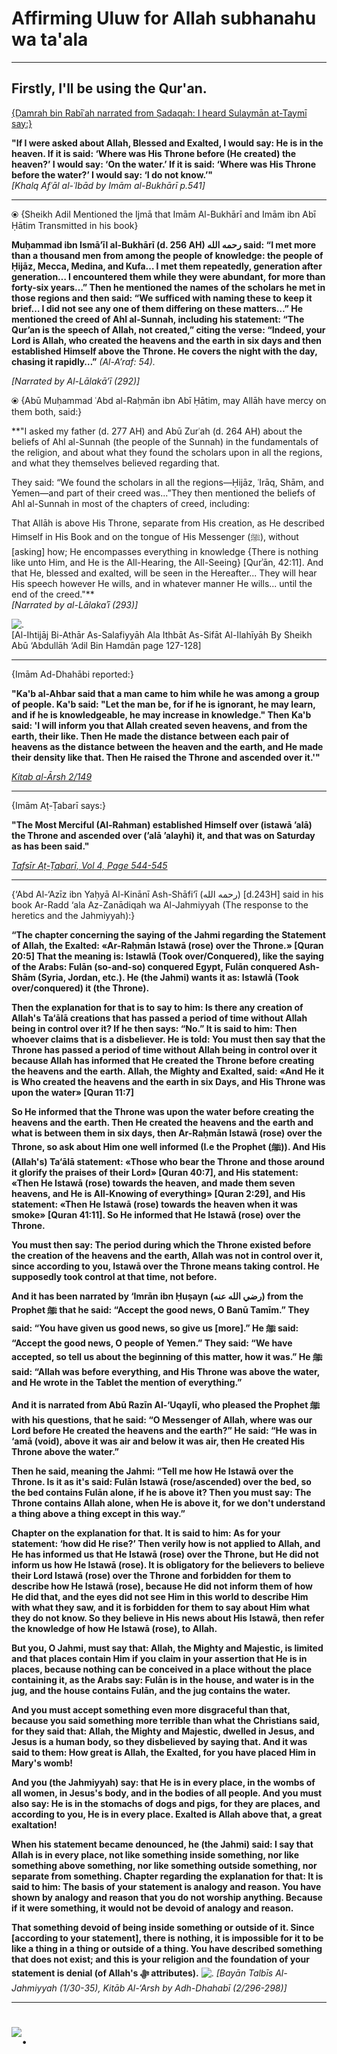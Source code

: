 # Affirming Uluw for Allah subhanahu wa ta'ala
---
## Firstly, I'll be using the Qur'an. 
[{Ḍamrah bin Rabīʿah narrated from Ṣadaqah: I heard Sulaymān at-Taymī say:}](https://cdn.discordapp.com/attachments/1236541966964101130/1285185234073288768/27.png?ex=66fdc8c5&is=66fc7745&hm=7fa55e19f539efa6b860a26b5f86dc6b0fd97cdc7427121853ce24093eb50dca&)

**"If I were asked about Allah, Blessed and Exalted, I would say: He is in the heaven. If it is said: ‘Where was His Throne before (He created) the heaven?’ I would say: ‘On the water.’ If it is said: ‘Where was His Throne before the water?’ I would say: ‘I do not know.’"**  
_[Khalq Afʿāl al-ʿIbād by Imām al-Bukhārī p.541]_  

---

⦿ {Sheikh Adil Mentioned the Ijmā that Imām Al-Bukhārī and Imām ibn Abī Ḥātim Transmitted in his book}

**Muḥammad ibn Ismā’īl al-Bukhārī (d. 256 AH) رحمه الله said: “I met more than a thousand men from among the people of knowledge: the people of Ḥijāz, Mecca, Medina, and Kufa… I met them repeatedly, generation after generation… I encountered them while they were abundant, for more than forty-six years…” Then he mentioned the names of the scholars he met in those regions and then said: “We sufficed with naming these to keep it brief… I did not see any one of them differing on these matters…” He mentioned the creed of Ahl al-Sunnah, including his statement: “The Qur’an is the speech of Allah, not created,” citing the verse: “Indeed, your Lord is Allah, who created the heavens and the earth in six days and then established Himself above the Throne. He covers the night with the day, chasing it rapidly…”** _(Al-A’raf: 54)._

_[Narrated by Al-Lālakā’ī (292)]_

⦿ {Abū Muḥammad ʿAbd al-Raḥmān ibn Abī Ḥātim, may Allāh have mercy on them both, said:}

**"I asked my father (d. 277 AH) and Abū Zurʿah (d. 264 AH) about the beliefs of Ahl al-Sunnah (the people of the Sunnah) in the fundamentals of the religion, and about what they found the scholars upon in all the regions, and what they themselves believed regarding that.

They said: “We found the scholars in all the regions—Ḥijāz, ʿIrāq, Shām, and Yemen—and part of their creed was...”They then mentioned the beliefs of Ahl al-Sunnah in most of the chapters of creed, including:

That Allāh is above His Throne, separate from His creation, as He described Himself in His Book and on the tongue of His Messenger (ﷺ), without [asking] how; He encompasses everything in knowledge {There is nothing like unto Him, and He is the All-Hearing, the All-Seeing} [Qurʾān, 42:11]. And that He, blessed and exalted, will be seen in the Hereafter... They will hear His speech however He wills, and in whatever manner He wills... until the end of the creed."**    
  _[Narrated by al-Lālakaʾī (293)]_

![.](https://cdn.discordapp.com/attachments/1236541966964101130/1282081717833699470/15.jpg?ex=66fdb325&is=66fc61a5&hm=3aa1647876771575ac180f1561636486a89ee6300d7ff1204f1f97af7feae01b&)    
[Al-Ihtijāj Bi-Athār As-Salafiyyāh Ala Ithbāt As-Sifāt Al-Ilahīyāh By Sheikh Abū ‘Abdullāh ‘Adil Bin Hamdān page 127-128]

---

{Imām Ad-Dhahābi reported:}

**"Ka'b al-Ahbar said that a man came to him while he was among a group of people. Ka'b said: "Let the man be, for if he is ignorant, he may learn, and if he is knowledgeable, he may increase in knowledge." Then Ka'b said: 'I will inform you that Allah created seven heavens, and from the earth, their like. Then He made the distance between each pair of heavens as the distance between the heaven and the earth, and He made their density like that. Then He raised the Throne and ascended over it.'"**

[_Kitab al-Ārsh 2/149_](https://cdn.discordapp.com/attachments/1236541966964101130/1275073571366113324/arsh4.png?ex=66fd40cd&is=66fbef4d&hm=92141633ce9c3aa9fc95dd84ed055eabe07edcbfe438e139941cf2aefc892db3&) 

---

{Imām Aṭ-Ṭabarī says:}

**"The Most Merciful (Al-Rahman) established Himself over (istawā ’alā) the Throne and ascended over (’alā ’alayhi) it, and that was on Saturday as has been said."**

[_Tafsīr Aṭ-Ṭabarī, Vol 4, Page 544-545_](https://cdn.discordapp.com/attachments/1236541966964101130/1271419679247700060/IMG_2849.png?ex=66fdcd99&is=66fc7c19&hm=2b68d768ca7bbe38969197c96686323103a7391cd03efc69035e286c46912f6c&)

---

{‘Abd Al-‘Azīz ibn Yaḥyā Al-Kinānī Ash-Shāfi‘ī (رحمه الله) [d.243H] said in his book Ar-Radd ‘ala Az-Zanādiqah wa Al-Jahmiyyah (The response to the heretics and the Jahmiyyah):}

**“The chapter concerning the saying of the Jahmi regarding the Statement of Allah, the Exalted: «Ar-Raḥmān Istawā (rose) over the Throne.» [Quran 20:5] That the meaning is: Istawlā (Took over/Conquered), like the saying of the Arabs: Fulān (so-and-so) conquered Egypt, Fulān conquered Ash-Shām (Syria, Jordan, etc.). He (the Jahmi) wants it as: Istawlā (Took over/conquered) it (the Throne).**

**Then the explanation for that is to say to him: Is there any creation of Allah's Ta‘ālā creations that has passed a period of time without Allah being in control over it? If he then says: “No.” It is said to him: Then whoever claims that is a disbeliever. He is told: You must then say that the Throne has passed a period of time without Allah being in control over it because Allah has informed that He created the Throne before creating the heavens and the earth. Allah, the Mighty and Exalted, said: «And He it is Who created the heavens and the earth in six Days, and His Throne was upon the water» [Quran 11:7]**

**So He informed that the Throne was upon the water before creating the heavens and the earth. Then He created the heavens and the earth and what is between them in six days, then Ar-Raḥmān Istawā (rose) over the Throne, so ask about Him one well informed (I.e the Prophet (ﷺ)). And His (Allah's) Ta‘ālā statement: «Those who bear the Throne and those around it glorify the praises of their Lord» [Quran 40:7], and His statement: «Then He Istawā (rose) towards the heaven, and made them seven heavens, and He is All-Knowing of everything» [Quran 2:29], and His statement: «Then He Istawā (rose) towards the heaven when it was smoke» [Quran 41:11]. So He informed that He Istawā (rose) over the Throne.**
 
**You must then say: The period during which the Throne existed before the creation of the heavens and the earth, Allah was not in control over it, since according to you, Istawā over the Throne means taking control. He supposedly took control at that time, not before.**

**And it has been narrated by ‘Imrān ibn Ḥuṣayn (رضي الله عنه) from the Prophet ﷺ that he said: “Accept the good news, O Banū Tamīm.” They said: “You have given us good news, so give us [more].” He ﷺ said: “Accept the good news, O people of Yemen.” They said: “We have accepted, so tell us about the beginning of this matter, how it was.” He ﷺ said: “Allah was before everything, and His Throne was above the water, and He wrote in the Tablet the mention of everything.”**

**And it is narrated from Abū Razīn Al-‘Uqaylī, who pleased the Prophet ﷺ with his questions, that he said: “O Messenger of Allah, where was our Lord before He created the heavens and the earth?” He said: “He was in ‘amā (void), above it was air and below it was air, then He created His Throne above the water.”**

**Then he said, meaning the Jahmi: “Tell me how He Istawā over the Throne. Is it as it's said: Fulān Istawā (rose/ascended) over the bed, so the bed contains Fulān alone, if he is above it? Then you must say: The Throne contains Allah alone, when He is above it, for we don't understand a thing above a thing except in this way.”**

**Chapter on the explanation for that. It is said to him: As for your statement: ‘how did He rise?’ Then verily how is not applied to Allah, and He has informed us that He Istawā (rose) over the Throne, but He did not inform us how He Istawā (rose). It is obligatory for the believers to believe their Lord Istawā (rose) over the Throne and forbidden for them to describe how He Istawā (rose), because He did not inform them of how He did that, and the eyes did not see Him in this world to describe Him with what they saw, and it is forbidden for them to say about Him what they do not know.
So they believe in His news about His Istawā, then refer the knowledge of how He Istawā (rose), to Allah.**

**But you, O Jahmi, must say that: Allah, the Mighty and Majestic, is limited and that places contain Him if you claim in your assertion that He is in places, because nothing can be conceived in a place without the place containing it, as the Arabs say: Fulān is in the house, and water is in the jug, and the house contains Fulān, and the jug contains the water.**

**And you must accept something even more disgraceful than that, because you said something more terrible than what the Christians said, for they said that: Allah, the Mighty and Majestic, dwelled in Jesus, and Jesus is a human body, so they disbelieved by saying that. And it was said to them: How great is Allah, the Exalted, for you have placed Him in Mary's womb!**

**And you (the Jahmiyyah) say: that He is in every place, in the wombs of all women, in Jesus's body, and in the bodies of all people. And you must also say: He is in the stomachs of dogs and pigs, for they are places, and according to you, He is in every place. Exalted is Allah above that, a great exaltation!**

**When his statement became denounced, he (the Jahmi) said: I say that Allah is in every place, not like something inside something, nor like something above something, nor like something outside something, nor separate from something.
Chapter regarding the explanation for that: It is said to him: The basis of your statement is analogy and reason. You have shown by analogy and reason that you do not worship anything. Because if it were something, it would not be devoid of analogy and reason.**

**That something devoid of being inside something or outside of it. Since [according to your statement], there is nothing, it is impossible for it to be like a thing in a thing or outside of a thing. You have described something that does not exist; and this is your religion and the foundation of your statement is denial (of Allah's ﷻ attributes).**
![.](https://cdn.discordapp.com/attachments/1082040309401260094/1290817190974722150/Ar_Rad_Ala_Al_Jahmiyyah_For_Istiwa_Ash_Shafii.jpg?ex=66fdd6b0&is=66fc8530&hm=1d83e9e65c991c8b5f4b82c6f516b6f0ce695a8971c51bec99ab2872f5ae6242&)
_[Bayān Talbīs Al-Jahmiyyah (1/30-35), Kitāb Al-‘Arsh by Adh-Dhahabī (2/296-298)]_

---















# ![.](https://cdn.discordapp.com/attachments/1082040309401260094/1290804413841276930/img_1727822144077.png?ex=66fdcaca&is=66fc794a&hm=8a2dcd19fd5819bafdda6c754691c3542d0a4dfaa549a811dd72b645d55932f0&)
